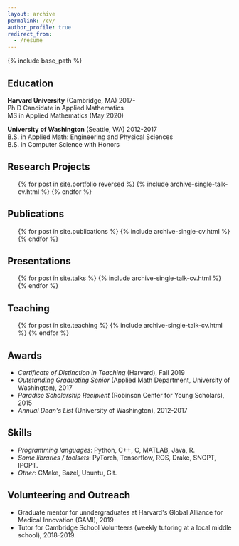 ```yaml
---
layout: archive
permalink: /cv/
author_profile: true
redirect_from:
  - /resume
---
```


{% include base_path %}

Education
------
**Harvard University** (Cambridge, MA)  2017-  
Ph.D Candidate in Applied Mathematics  
MS in Applied Mathematics  (May 2020)

**University of Washington** (Seattle, WA)  2012-2017  
B.S. in Applied Math: Engineering and Physical Sciences  
B.S. in Computer Science with Honors  

Research Projects
------
<ul>{% for post in site.portfolio reversed %}
{% include archive-single-talk-cv.html %}
{% endfor %}</ul>

Publications
------
  <ul>{% for post in site.publications %}
    {% include archive-single-cv.html %}
  {% endfor %}</ul>
  
Presentations
------
  <ul>{% for post in site.talks %}
    {% include archive-single-talk-cv.html %}
  {% endfor %}</ul>
  
Teaching
------
  <ul>{% for post in site.teaching %}
    {% include archive-single-talk-cv.html %}
  {% endfor %}</ul>
  
Awards
------
* *Certificate of Distinction in Teaching* (Harvard), Fall 2019
*  *Outstanding Graduating Senior* (Applied Math Department, University of Washington), 2017
*  *Paradise Scholarship Recipient* (Robinson Center for Young Scholars), 2015
*  *Annual Dean's List* (University of Washington), 2012-2017

Skills
------
* *Programming languages*: Python, C++, C, MATLAB, Java, R.
* *Some libraries / toolsets*: PyTorch, Tensorflow, ROS, Drake, SNOPT, IPOPT.
* *Other*: CMake, Bazel, Ubuntu, Git.

Volunteering and Outreach
------
* Graduate mentor for unndergraduates at Harvard's Global Alliance for Medical Innovation (GAMI), 2019-
* Tutor for Cambridge School Volunteers (weekly tutoring at a local middle school), 2018-2019.
